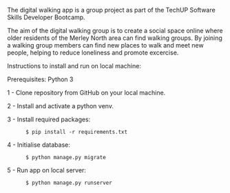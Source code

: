 
The digital walking app is a group project as part of the TechUP Software Skills Developer Bootcamp.

The aim of the digital walking group is to create a social space online where older residents of the Merley North area can find walking groups. 
By joining a walking group members can find new places to walk and meet new people, helping to reduce loneliness and promote excercise.


Instructions to install and run on local machine:

Prerequisites:
Python 3

1 - Clone repository from GitHub on your local machine.

2 - Install and activate a python venv.

3 - Install required packages:
```
      $ pip install -r requirements.txt
```

4 - Initialise database:
```
      $ python manage.py migrate
```
5 - Run app on local server:
```
      $ python manage.py runserver
```
